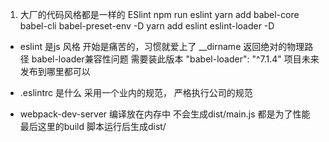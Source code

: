 1. 大厂的代码风格都是一样的 ESlint
npm run eslint
yarn add babel-core babel-cli babel-preset-env -D
yarn add eslint eslint-loader -D
- eslint 是js 风格 开始是痛苦的，习惯就爱上了
__dirname 返回绝对的物理路径
babel-loader兼容性问题 需要装此版本
"babel-loader": "^7.1.4"
项目未来发布到哪里都可以
- .eslintrc 是什么  采用一个业内的规范， 严格执行公司的规范

- webpack-dev-server 编译放在内存中  不会生成dist/main.js
都是为了性能
最后这里的build 脚本运行后生成dist/